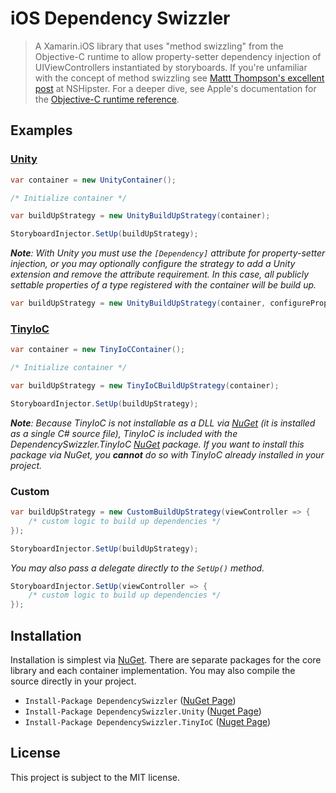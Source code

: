 iOS Dependency Swizzler
=======================

> A Xamarin.iOS library that uses "method swizzling" from the Objective-C runtime to allow property-setter dependency injection of UIViewControllers instantiated by storyboards. If you're unfamiliar with the concept of method swizzling see [Mattt Thompson's excellent post](http://nshipster.com/method-swizzling/) at NSHipster. For a deeper dive, see Apple's documentation for the [Objective-C runtime reference](https://developer.apple.com/library/ios/documentation/Cocoa/Reference/ObjCRuntimeRef/index.html).

## Examples
### [Unity](https://unity.codeplex.com/)
```C#
var container = new UnityContainer();

/* Initialize container */

var buildUpStrategy = new UnityBuildUpStrategy(container);

StoryboardInjector.SetUp(buildUpStrategy);

```
*__Note__: With Unity you must use the `[Dependency]` attribute for property-setter injection, or you may 
optionally configure the strategy to add a Unity extension and remove the attribute requirement. In this case,
all publicly settable properties of a type registered with the container will be build up.*
```C#
var buildUpStrategy = new UnityBuildUpStrategy(container, configurePropertyInjectionExtension: true);
```

### [TinyIoC](https://github.com/grumpydev/TinyIoC)
```C#
var container = new TinyIoCContainer();

/* Initialize container */

var buildUpStrategy = new TinyIoCBuildUpStrategy(container);

StoryboardInjector.SetUp(buildUpStrategy);
```
*__Note__: Because TinyIoC is not installable as a DLL via [NuGet](http://www.nuget.org) (it is installed as a single C# source file), TinyIoC is included with the DependencySwizzler.TinyIoC [NuGet](http://www.nuget.org) package. If you want to install this package via NuGet, you __cannot__ do so with TinyIoC already installed in your project.*

### Custom
```C#
var buildUpStrategy = new CustomBuildUpStrategy(viewController => {
	/* custom logic to build up dependencies */
});

StoryboardInjector.SetUp(buildUpStrategy);
```

*You may also pass a delegate directly to the `SetUp()` method.*

```C#
StoryboardInjector.SetUp(viewController => {
	/* custom logic to build up dependencies */
});
```

## Installation
Installation is simplest via [NuGet](http://www.nuget.org). There are separate packages for the core library and each container implementation. You may also compile the source directly in your project.
- `Install-Package DependencySwizzler` ([NuGet Page](https://www.nuget.org/packages/DependencySwizzler/))
- `Install-Package DependencySwizzler.Unity` ([Nuget Page](https://www.nuget.org/packages/DependencySwizzler.Unity/))
- `Install-Package DependencySwizzler.TinyIoC` ([Nuget Page](https://www.nuget.org/packages/DependencySwizzler.TinyIoC/))

## License
This project is subject to the MIT license.